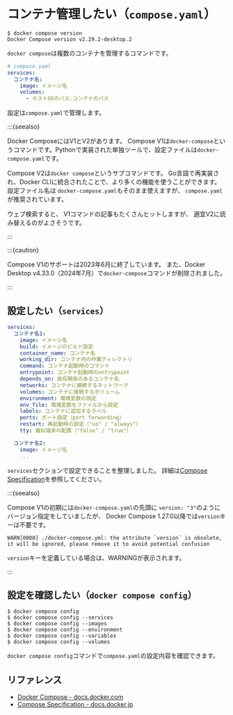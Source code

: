# コンテナ管理したい（``compose.yaml``）

```console
$ docker compose version
Docker Compose version v2.29.2-desktop.2
```

`docker compose`は複数のコンテナを管理するコマンドです。

```yaml
# compose.yaml
services:
  コンテナ名:
    image: イメージ名
    volumes:
      - ホストOSのパス:コンテナのパス
```

設定は`compose.yaml`で管理します。

:::{seealso}

Docker ComposeにはV1とV2があります。
Compose V1は`docker-compose`というコマンドです。Pythonで実装された単独ツールで、設定ファイルは`docker-compose.yaml`です。

Compose V2は`docker compose`というサブコマンドです。
Go言語で再実装され、Docker CLIに統合されたことで、より多くの機能を使うことができます。
設定ファイル名は
`docker-compose.yaml`もそのまま使えますが、
`compose.yaml`が推奨されています。

ウェブ検索すると、
V1コマンドの記事もたくさんヒットしますが、
適宜V2に読み替えるのがよさそうです。

:::

:::{caution}

Compose V1のサポートは2023年6月に終了しています。
また、Docker Desktop v4.33.0（2024年7月）で`docker-compose`コマンドが削除されました。

:::

## 設定したい（`services`）

```yaml
services:
  コンテナ名1:
    image: イメージ名
    build: イメージのビルド設定
    container_name: コンテナ名
    working_dir: コンテナ内の作業ディレクトリ
    command: コンテナ起動時のコマンド
    entrypoint: コンテナ起動時のentrypoint
    depends_on: 依存関係のあるコンテナ名
    networks: コンテナに接続するネットワーク
    volumes: コンテナに接続するボリューム
    environment: 環境変数の設定
    env_file: 環境変数をファイルから設定
    labels: コンテナに追加するラベル
    ports: ポート設定（port forwarding）
    restart: 再起動時の設定（"no" / "always"）
    tty: 擬似端末の配置（"false" / "true"）

  コンテナ名2:
    image: イメージ名
    ...
```

`services`セクションで設定できることを整理しました。
詳細は[Compose Specification](https://docs.docker.jp/compose/compose-file/index.html)を参照してください。

:::{seealso}

Compose V1の初期には`docker-compose.yaml`の先頭に
`version: "3"`のようにバージョン指定をしていましたが、
Docker Compose 1.27.0以降では`version`キーは不要です。

```console
WARN[0000] ./docker-compose.yml: the attribute `version` is obsolete, it will be ignored, please remove it to avoid potential confusion
```

`version`キーを定義している場合は、WARNINGが表示されます。

:::

## 設定を確認したい（`docker compose config`）

```console
$ docker compose config
$ docker compose config --services
$ docker compose config --images
$ docker compose config --environment
$ docker compose config --variables
$ docker compose config --volumes
```

`docker compose config`コマンドで`compose.yaml`の設定内容を確認できます。

## リファレンス

- [Docker Compose - docs.docker.com](https://docs.docker.com/compose/)
- [Compose Specification - docs.docker.jp](https://docs.docker.jp/compose/compose-file/index.html)
